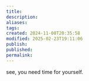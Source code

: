 ```yaml
---
title: 
description: 
aliases: 
tags: 
created: 2024-11-08T20:35:58
modified: 2025-02-23T19:11:06
publish: 
published: 
permalink: 
---
```


see, you need time for yourself. 
